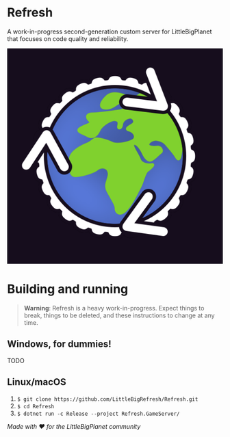 # Refresh

A work-in-progress second-generation custom server for LittleBigPlanet that focuses on code quality and reliability.

![icon](https://github.com/LittleBigRefresh/Branding/blob/main/icons/refresh_512x.png)

# Building and running

> **Warning**:
> Refresh is a heavy work-in-progress. Expect things to break, things to be deleted, and these instructions to change at any time.

## Windows, for dummies!

TODO

## Linux/macOS
1. `$ git clone https://github.com/LittleBigRefresh/Refresh.git`
1. `$ cd Refresh`
1. `$ dotnet run -c Release --project Refresh.GameServer/`


*Made with :heart: for the LittleBigPlanet community*
